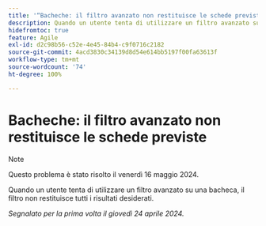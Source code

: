 ```yaml
---
title: '“Bacheche: il filtro avanzato non restituisce le schede previste”'
description: Quando un utente tenta di utilizzare un filtro avanzato su una bacheca, il filtro non restituisce tutti i risultati desiderati.
hidefromtoc: true
feature: Agile
exl-id: d2c98b56-c52e-4e45-84b4-c9f0716c2182
source-git-commit: 4acd3830c34139d8d54e614bb5197f00fa63613f
workflow-type: tm+mt
source-wordcount: '74'
ht-degree: 100%

---
```


# Bacheche: il filtro avanzato non restituisce le schede previste

>[!NOTE]
>
>Questo problema è stato risolto il venerdì 16 maggio 2024.

Quando un utente tenta di utilizzare un filtro avanzato su una bacheca, il filtro non restituisce tutti i risultati desiderati.

_Segnalato per la prima volta il giovedì 24 aprile 2024._

